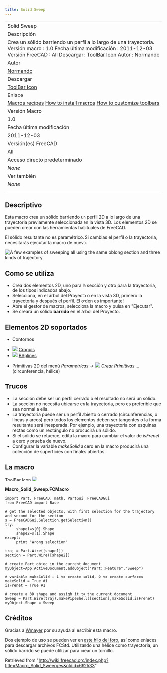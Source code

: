 ```yaml
---
title: Solid Sweep
---
```


|                                                                                                                                                                                                                                                                   |
| ----------------------------------------------------------------------------------------------------------------------------------------------------------------------------------------------------------------------------------------------------------------- |
| Solid Sweep                                                                                                                                                                                                                                                       |
| Descripción                                                                                                                                                                                                                                                       |
| Crea un sólido barriendo un perfil a lo largo de una trayectoria. Versión macro : 1.0 Fecha última modificación : 2011-12-03 Versión FreeCAD : All Descargar : [ToolBar Icon](https://www.freecadweb.org/wiki/images/6/6d/Macro_Solid_Sweep.png) Autor : Normandc |
| Autor                                                                                                                                                                                                                                                             |
| [Normandc](/User:Normandc "User:Normandc")                                                                                                                                                                                                                        |
| Descargar                                                                                                                                                                                                                                                         |
| [ToolBar Icon](https://www.freecadweb.org/wiki/images/6/6d/Macro_Solid_Sweep.png)                                                                                                                                                                                 |
| Enlace                                                                                                                                                                                                                                                            |
| [Macros recipes](/Macros_recipes/es "Macros recipes/es") [How to install macros](/How_to_install_macros/es "How to install macros/es") [How to customize toolbars](/Customize_Toolbars/es "Customize Toolbars/es")                                                |
| Versión Macro                                                                                                                                                                                                                                                     |
| 1.0                                                                                                                                                                                                                                                               |
| Fecha última modificación                                                                                                                                                                                                                                         |
| 2011-12-03                                                                                                                                                                                                                                                        |
| Versión(es) FreeCAD                                                                                                                                                                                                                                               |
| All                                                                                                                                                                                                                                                               |
| Acceso directo predeterminado                                                                                                                                                                                                                                     |
| _None_                                                                                                                                                                                                                                                            |
| Ver también                                                                                                                                                                                                                                                       |
| _None_                                                                                                                                                                                                                                                            |
|                                                                                                                                                                                                                                                                   |
|                                                                                                                                                                                                                                                                   |

## Descriptivo

Esta macro crea un sólido barriendo un perfil 2D a lo largo de una trayectoria previamente seleccionada en la vista 3D. Los elementos 2D se pueden crear con las herramientas habituales de FreeCAD.

El sólido resultante no es paramétrico. Si cambias el perfil o la trayectoria, necesitarás ejecutar la macro de nuevo.

![A few examples of sweeping all using the same oblong section and three kinds of trajectory.](/images/Solid_sweep.png)

## Como se utiliza

- Crea dos elementos 2D, uno para la sección y otro para la trayectoria, de los tipos indicados abajo.
- Selecciona, en el árbol del Proyecto o en la vista 3D, primero la trayectoria y después el perfil. El orden es importante!
- Abre el gestor de macros, selecciona la macro y pulsa en "Ejecutar".
- Se creará un sólido **barrido** en el árbol del Proyecto.

## Elementos 2D soportados

- Contornos

* ![](/images/Sketcher_NewSketch.png) [Croquis](/Sketcher_Workbench/es "Sketcher Workbench/es")
* ![](/images/Draft_BSpline.png) [BSplines](/Draft_BSpline/es "Draft BSpline/es")

- Primitivas 2D del menú _Parametricas → ![](/images/Part_CreatePrimitives.png) [Crear Primitivas](/Part_CreatePrimitives/es "Part CreatePrimitives/es") ..._ (circunferencia, hélice)

## Trucos

- La sección debe ser un perfil cerrado o el resultado no será un sólido.
- La sección no necesita ubicarse en la trayectoria, pero es preferible que sea normal a ella.
- La trayectoria puede ser un perfil abierto o cerrado (circunferencias, o líneas y arcos) pero todos los elementos deben ser tangentes o la forma resultante será inesperada. Por ejemplo, una trayectoria con esquinas rectas como un rectángulo no producirá un sólido.
- Si el sólido se retuerce, edita la macro para cambiar el valor de _isFrenet_ a cero y prueba de nuevo.
- Configurar la variable _makeSolid_ a cero en la macro producirá una colección de superficies con finales abiertos.

## La macro

ToolBar Icon ![](/images/Macro_Solid_Sweep.png)

**Macro_Solid_Sweep.FCMacro**

```
import Part, FreeCAD, math, PartGui, FreeCADGui
from FreeCAD import Base

# get the selected objects, with first selection for the trajectory and second for the section
s = FreeCADGui.Selection.getSelection()
try:
     shape1=s[0].Shape
     shape2=s[1].Shape
except:
     print "Wrong selection"

traj = Part.Wire([shape1])
section = Part.Wire([shape2])

# create Part objec in the current document
myObject=App.ActiveDocument.addObject("Part::Feature","Sweep")

# variable makeSolid = 1 to create solid, 0 to create surfaces
makeSolid = True #1
isFrenet = True #1

# create a 3D shape and assigh it to the current document
Sweep = Part.Wire(traj).makePipeShell([section],makeSolid,isFrenet)
myObject.Shape = Sweep
```

## Créditos

Gracias a [Wmayer](/User:Wmayer "User:Wmayer") por su ayuda al escribir esta macro.

Dos ejemplo de uso se pueden ver en [este hilo del foro](http://forum.freecadweb.org/viewtopic.php?f=8&t=1222&start=50#p11120), así como enlaces para descargar archivos FCStd. Utilizando una hélice como trayectoria, un sólido barrido se puede utilizar para crear un tornillo.

Retrieved from "<http://wiki.freecad.org/index.php?title=Macro_Solid_Sweep/es&oldid=692533>"
